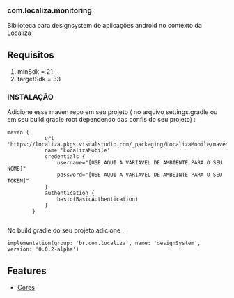 ### com.localiza.monitoring
Biblioteca para designsystem de aplicações android no contexto da Localiza

## Requisitos
1.	minSdk = 21
2.	targetSdk = 33

### INSTALAÇÃO
Adicione esse maven repo em seu projeto ( no arquivo settings.gradle ou em seu build.gradle root dependendo das confis do seu projeto) :
```
maven {
            url 'https://localiza.pkgs.visualstudio.com/_packaging/LocalizaMobile/maven/v1'
            name 'LocalizaMobile'
            credentials {
                username="[USE AQUI A VARIAVEL DE AMBIENTE PARA O SEU NOME]"
                password="[USE AQUI A VARIAVEL DE AMBEINTE PARA O SEU TOKEN]"
            }
            authentication {
                basic(BasicAuthentication)
            }
        }
    
```
No build gradle do seu projeto adicione :
```
implementation(group: 'br.com.localiza', name: 'designSystem', version: '0.0.2-alpha')
```
## Features

* [Cores](features/cores.md)
